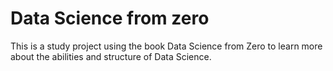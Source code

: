 # Data Science from zero

This is a study project using the book Data Science from Zero to learn more about the abilities and structure of Data Science.
 
